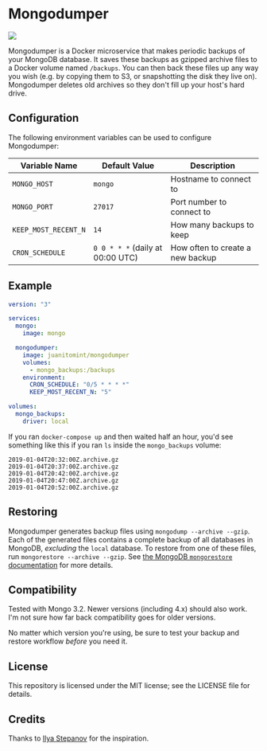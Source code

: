 # Mongodumper
[![](https://images.microbadger.com/badges/image/juanitomint/mongodumper.svg)](https://microbadger.com/images/juanitomint/mongodumper "Get your own image badge on microbadger.com")

Mongodumper is a Docker microservice that makes periodic backups of your MongoDB
database. It saves these backups as gzipped archive files to a Docker volume
named `/backups`. You can then back these files up any way you wish (e.g. by
copying them to S3, or snapshotting the disk they live on). Mongodumper deletes
old archives so they don't fill up your host's hard drive.

## Configuration

The following environment variables can be used to configure Mongodumper:

| Variable Name        | Default Value                    | Description                      |
|----------------------|----------------------------------|----------------------------------|
| `MONGO_HOST`         | `mongo`                          | Hostname to connect to           |
| `MONGO_PORT`         | `27017`                          | Port number to connect to        |
| `KEEP_MOST_RECENT_N` | `14`                             | How many backups to keep         |
| `CRON_SCHEDULE`      | `0 0 * * *` (daily at 00:00 UTC) | How often to create a new backup |

## Example

```yaml
version: "3"

services:
  mongo:
    image: mongo

  mongodumper:
    image: juanitomint/mongodumper
    volumes:
      - mongo_backups:/backups
    environment:
      CRON_SCHEDULE: "0/5 * * * *"
      KEEP_MOST_RECENT_N: "5"

volumes:
  mongo_backups:
    driver: local
```

If you ran `docker-compose up` and then waited half an hour, you'd see
something like this if you ran `ls` inside the `mongo_backups` volume:

```
2019-01-04T20:32:00Z.archive.gz
2019-01-04T20:37:00Z.archive.gz
2019-01-04T20:42:00Z.archive.gz
2019-01-04T20:47:00Z.archive.gz
2019-01-04T20:52:00Z.archive.gz
```

## Restoring

Mongodumper generates backup files using `mongodump --archive --gzip`. Each of
the generated files contains a complete backup of all databases in MongoDB,
_excluding_ the `local` database. To restore from one of these files, run
`mongorestore --archive --gzip`. See [the MongoDB `mongorestore`
documentation](https://docs.mongodb.com/manual/reference/program/mongorestore/#bin.mongorestore)
for more details.

## Compatibility

Tested with Mongo 3.2. Newer versions (including 4.x) should also work. I'm not
sure how far back compatibility goes for older versions.

No matter which version you're using, be sure to test your backup and restore
workflow _before_ you need it.

## License

This repository is licensed under the MIT license; see the LICENSE file for details.

## Credits

Thanks to [Ilya Stepanov](https://github.com/istepanov/docker-mongodump) for the inspiration.

